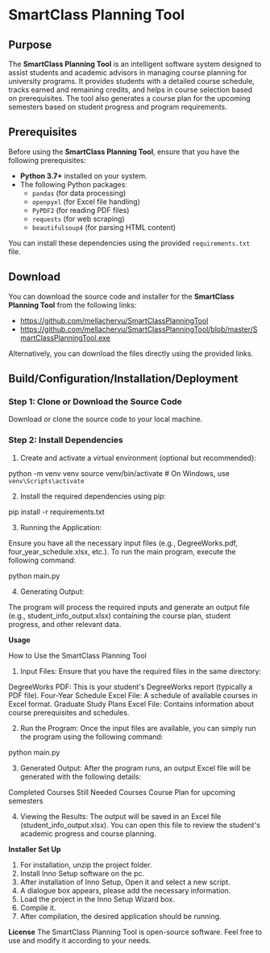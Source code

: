 # SmartClass Planning Tool

## Purpose

The **SmartClass Planning Tool** is an intelligent software system designed to assist students and academic advisors in managing course planning for university programs. It provides students with a detailed course schedule, tracks earned and remaining credits, and helps in course selection based on prerequisites. The tool also generates a course plan for the upcoming semesters based on student progress and program requirements.

## Prerequisites

Before using the **SmartClass Planning Tool**, ensure that you have the following prerequisites:

- **Python 3.7+** installed on your system.
- The following Python packages:
    - `pandas` (for data processing)
    - `openpyxl` (for Excel file handling)
    - `PyPDF2` (for reading PDF files)
    - `requests` (for web scraping)
    - `beautifulsoup4` (for parsing HTML content)
  
You can install these dependencies using the provided `requirements.txt` file.

## Download

You can download the source code and installer for the **SmartClass Planning Tool** from the following links:

- https://github.com/mellachervu/SmartClassPlanningTool
- https://github.com/mellachervu/SmartClassPlanningTool/blob/master/SmartClassPlanningTool.exe

Alternatively, you can download the files directly using the provided links.

## Build/Configuration/Installation/Deployment

### Step 1: Clone or Download the Source Code

Download or clone the source code to your local machine.

### Step 2: Install Dependencies

1. Create and activate a virtual environment (optional but recommended):

python -m venv venv
source venv/bin/activate   # On Windows, use `venv\Scripts\activate`

2. Install the required dependencies using pip:

pip install -r requirements.txt

3. Running the Application:

Ensure you have all the necessary input files (e.g., DegreeWorks.pdf, four_year_schedule.xlsx, etc.).
To run the main program, execute the following command:

python main.py

4. Generating Output:

The program will process the required inputs and generate an output file (e.g., student_info_output.xlsx) containing the course plan, student progress, and other relevant data.

**Usage**

How to Use the SmartClass Planning Tool
1. Input Files: Ensure that you have the required files in the same directory:

DegreeWorks PDF: This is your student's DegreeWorks report (typically a PDF file).
Four-Year Schedule Excel File: A schedule of available courses in Excel format.
Graduate Study Plans Excel File: Contains information about course prerequisites and schedules.

2. Run the Program: Once the input files are available, you can simply run the program using the following command:

python main.py

3. Generated Output: After the program runs, an output Excel file will be generated with the following details:

Completed Courses
Still Needed Courses
Course Plan for upcoming semesters

4. Viewing the Results: The output will be saved in an Excel file (student_info_output.xlsx). You can open this file to review the student's academic progress and course planning.


**Installer Set Up**

1. For installation, unzip the project folder.
2. Install Inno Setup software on the pc.
3. After installation of Inno Setup, Open it and select a new script.
4. A dialogue box appears, please add the necessary information.
5. Load the project in the Inno Setup Wizard box.
6. Compile it.
7. After compilation, the desired application should be running.

**License**
The SmartClass Planning Tool is open-source software. Feel free to use and modify it according to your needs.
